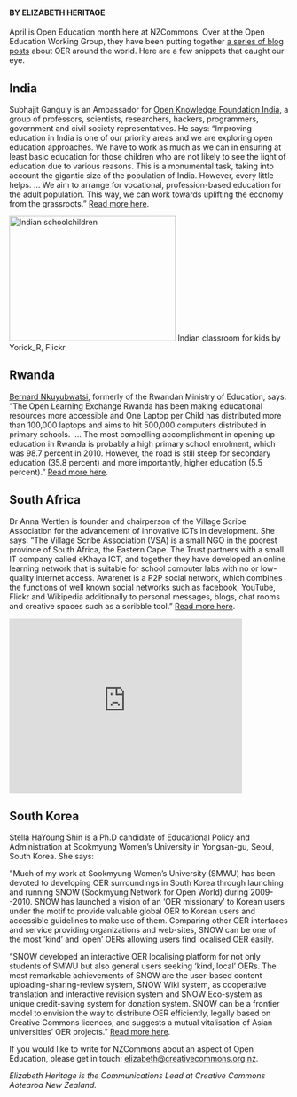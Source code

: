 <html><body><h4><strong>BY ELIZABETH HERITAGE</strong></h4>

April is Open Education month here at NZCommons. Over at the Open Education Working Group, they have been putting together <a title="Open Education around the world" href="http://education.okfn.org/world/" target="_blank">a series of blog posts</a> about OER around the world. Here are a few snippets that caught our eye.

<h2>India</h2>

Subhajit Ganguly is an Ambassador for <a title="Open Knowledge Foundation India" href="http://in.okfn.org/" target="_blank">Open Knowledge Foundation India</a>, a group of professors, scientists, researchers, hackers, programmers, government and civil society representatives. He says: “Improving education in India is one of our priority areas and we are exploring open education approaches. We have to work as much as we can in ensuring at least basic education for those children who are not likely to see the light of education due to various reasons. This is a monumental task, taking into account the gigantic size of the population of India. However, every little helps. … We aim to arrange for vocational, profession-based education for the adult population. This way, we can work towards uplifting the economy from the grassroots.” <a title="Blog post on Open Education in India" href="http://education.okfn.org/open-education-india/" target="_blank">Read more here</a>.



<a href="/wp-content/uploads/2015/04/IndianClassroom.jpg"><img class="size-medium wp-image-515" src="/wp-content/uploads/2015/04/IndianClassroom-300x225.jpg" alt="Indian schoolchildren" width="300" height="225"></a> Indian classroom for kids by Yorick_R, Flickr

<h2>Rwanda</h2>

<a title="Bernard Nkuyubwatsi" href="https://www2.le.ac.uk/departments/education/postgraduate-study/research-degrees/phd-research/phd/bernard-nkuyubwatsi" target="_blank">Bernard Nkuyubwatsi</a>, formerly of the Rwandan Ministry of Education, says: “The Open Learning Exchange Rwanda has been making educational resources more accessible and One Laptop per Child has distributed more than 100,000 laptops and aims to hit 500,000 computers distributed in primary schools.  … The most compelling accomplishment in opening up education in Rwanda is probably a high primary school enrolment, which was 98.7 percent in 2010. However, the road is still steep for secondary education (35.8 percent) and more importantly, higher education (5.5 percent).” <a title="Open Education in Rwanda" href="http://education.okfn.org/open-education-rwanda/" target="_blank">Read more here</a>.

<h2>South Africa</h2>

Dr Anna Wertlen is founder and chairperson of the Village Scribe Association for the advancement of innovative ICTs in development. She says: “The Village Scribe Association (VSA) is a small NGO in the poorest province of South Africa, the Eastern Cape. The Trust partners with a small IT company called eKhaya ICT, and together they have developed an online learning network that is suitable for school computer labs with no or low-quality internet access. Awarenet is a P2P social network, which combines the functions of well known social networks such as facebook, YouTube, Flickr and Wikipedia additionally to personal messages, blogs, chat rooms and creative spaces such as a scribble tool.” <a title="Blog post on Open Education in SA" href="http://education.okfn.org/open-education-south-africa/" target="_blank">Read more here</a>.



<iframe src="https://www.youtube.com/embed/vUvbTDIS-JU" width="420" height="315" frameborder="0" allowfullscreen="allowfullscreen"></iframe>

<h2>South Korea</h2>

Stella HaYoung Shin is a Ph.D candidate of Educational Policy and Administration at Sookmyung Women’s University in Yongsan-gu, Seoul, South Korea. She says:



"Much of my work at Sookmyung Women’s University (SMWU) has been devoted to developing OER surroundings in South Korea through launching and running SNOW (Sookmyung Network for Open World) during 2009--2010. SNOW has launched a vision of an ‘OER missionary’ to Korean users under the motif to provide valuable global OER to Korean users and accessible guidelines to make use of them. Comparing other OER interfaces and service providing organizations and web-sites, SNOW can be one of the most ‘kind’ and ‘open’ OERs allowing users find localised OER easily.



“SNOW developed an interactive OER localising platform for not only students of SMWU but also general users seeking ‘kind, local’ OERs. The most remarkable achievements of SNOW are the user-based content uploading-sharing-review system, SNOW Wiki system, as cooperative translation and interactive revision system and SNOW Eco-system as unique credit-saving system for donation system. SNOW can be a frontier model to envision the way to distribute OER efficiently, legally based on Creative Commons licences, and suggests a mutual vitalisation of Asian universities’ OER projects.” <a title="Blog post on Open Education in South Korea" href="http://education.okfn.org/open-education-south-korea/" target="_blank">Read more here</a>.



If you would like to write for NZCommons about an aspect of Open Education, please get in touch: elizabeth@creativecommons.org.nz.



<em>Elizabeth Heritage is the Communications Lead at Creative Commons Aotearoa New Zealand.</em></body></html>